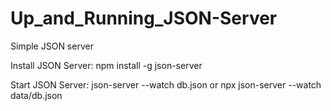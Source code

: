 # Up_and_Running_JSON-Server
Simple JSON server

Install JSON Server:
npm install -g json-server

Start JSON Server:
json-server --watch db.json
or
npx json-server --watch data/db.json
